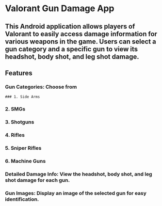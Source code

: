 # Valorant Gun Damage App
 
## This Android application allows players of Valorant to easily access damage information for various weapons in the game. Users can select a gun category and a specific gun to view its headshot, body shot, and leg shot damage. 

## Features
### Gun Categories: Choose from 
    ### 1. Side Arms 
### 2. SMGs
### 3. Shotguns
### 4. Rifles
### 5. Sniper Rifles 
### 6. Machine Guns

### Detailed Damage Info: View the headshot, body shot, and leg shot damage for each gun.
### Gun Images: Display an image of the selected gun for easy identification.
